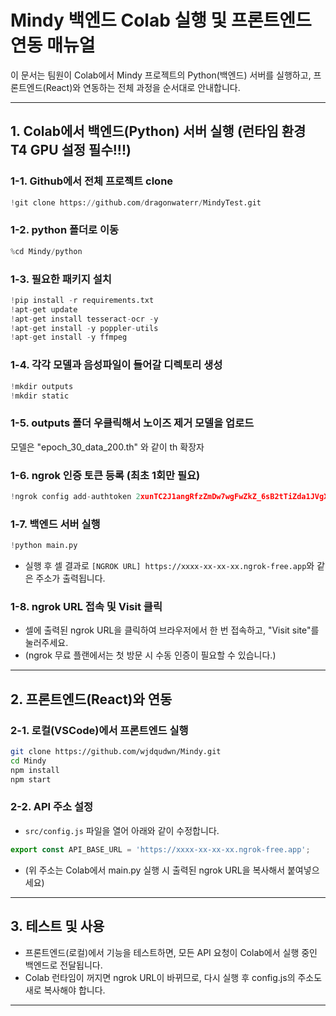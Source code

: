 # Mindy 백엔드 Colab 실행 및 프론트엔드 연동 매뉴얼

이 문서는 팀원이 Colab에서 Mindy 프로젝트의 Python(백엔드) 서버를 실행하고, 프론트엔드(React)와 연동하는 전체 과정을 순서대로 안내합니다.

---

## 1. Colab에서 백엔드(Python) 서버 실행 (런타임 환경 T4 GPU 설정 필수!!!)

### 1-1. Github에서 전체 프로젝트 clone
```python
!git clone https://github.com/dragonwaterr/MindyTest.git
```

### 1-2. python 폴더로 이동
```python
%cd Mindy/python
```

### 1-3. 필요한 패키지 설치
```python
!pip install -r requirements.txt
!apt-get update
!apt-get install tesseract-ocr -y
!apt-get install -y poppler-utils
!apt-get install -y ffmpeg
```
### 1-4. 각각 모델과 음성파일이 들어갈 디렉토리 생성
```python
!mkdir outputs
!mkdir static
```

### 1-5. outputs 폴더 우클릭해서 노이즈 제거 모델을 업로드
모델은 "epoch_30_data_200.th" 와 같이 th 확장자

### 1-6. ngrok 인증 토큰 등록 (최초 1회만 필요)
```python
!ngrok config add-authtoken 2xunTC2J1angRfzZmDw7wgFwZkZ_6sB2tTiZda1JVgXVbRP3o
```

### 1-7. 백엔드 서버 실행
```python
!python main.py
```
- 실행 후 셀 결과로 `[NGROK URL] https://xxxx-xx-xx-xx.ngrok-free.app`와 같은 주소가 출력됩니다.

### 1-8. ngrok URL 접속 및 Visit 클릭
- 셀에 출력된 ngrok URL을 클릭하여 브라우저에서 한 번 접속하고, "Visit site"를 눌러주세요.
- (ngrok 무료 플랜에서는 첫 방문 시 수동 인증이 필요할 수 있습니다.)

---

## 2. 프론트엔드(React)와 연동

### 2-1. 로컬(VSCode)에서 프론트엔드 실행
```bash
git clone https://github.com/wjdqudwn/Mindy.git
cd Mindy
npm install
npm start
```

### 2-2. API 주소 설정
- `src/config.js` 파일을 열어 아래와 같이 수정합니다.
```js
export const API_BASE_URL = 'https://xxxx-xx-xx-xx.ngrok-free.app';
```
- (위 주소는 Colab에서 main.py 실행 시 출력된 ngrok URL을 복사해서 붙여넣으세요)

---

## 3. 테스트 및 사용
- 프론트엔드(로컬)에서 기능을 테스트하면, 모든 API 요청이 Colab에서 실행 중인 백엔드로 전달됩니다.
- Colab 런타임이 꺼지면 ngrok URL이 바뀌므로, 다시 실행 후 config.js의 주소도 새로 복사해야 합니다.
---
